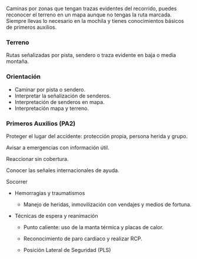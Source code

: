 Caminas por zonas que tengan trazas evidentes del recorrido, puedes reconocer el terreno en un mapa aunque no tengas la ruta marcada. Siempre llevas lo necesario en la mochila y tienes conocimientos básicos de primeros auxilios.

### **Terreno**

Rutas señalizadas por pista, sendero o traza evidente en baja o media montaña.

### **Orientación**

- Caminar por pista o sendero.
- Interpretar la señalización de senderos.
- Interpretación de senderos en mapa.
- Interpretación mapa y terreno.

### **Primeros Auxilios (PA2)**

Proteger el lugar del accidente: protección propia, persona herida y grupo.

Avisar a emergencias con información útil.

Reaccionar sin cobertura.

Conocer las señales internacionales de ayuda.

Socorrer

- Hemorragias y traumatismos

  - Manejo de heridas, inmovilización con vendajes y medios de fortuna.

- Técnicas de espera y reanimación

  - Punto caliente: uso de la manta térmica y placas de calor.

  - Reconocimiento de paro cardíaco y realizar RCP.

  - Posición Lateral de Seguridad (PLS)
